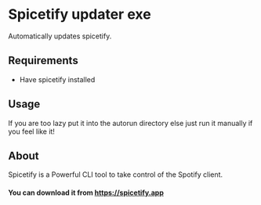 # Spicetify updater exe
Automatically updates spicetify.

## Requirements

- Have spicetify installed
## Usage
If you are too lazy put it into the autorun directory else just run it manually if you feel like it!

## About
Spicetify is a Powerful CLI tool to take control of the Spotify client.
#### You can download it from https://spicetify.app
